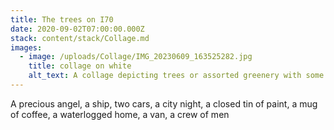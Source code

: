 ```yaml
---
title: The trees on I70
date: 2020-09-02T07:00:00.000Z
stack: content/stack/Collage.md
images:
  - image: /uploads/Collage/IMG_20230609_163525282.jpg
    title: collage on white
    alt_text: A collage depicting trees or assorted greenery with some hidden obejcts
---
```


A precious angel, a ship, two cars, a city night, a closed tin of paint, a mug of coffee, a waterlogged home, a van, a crew of men
